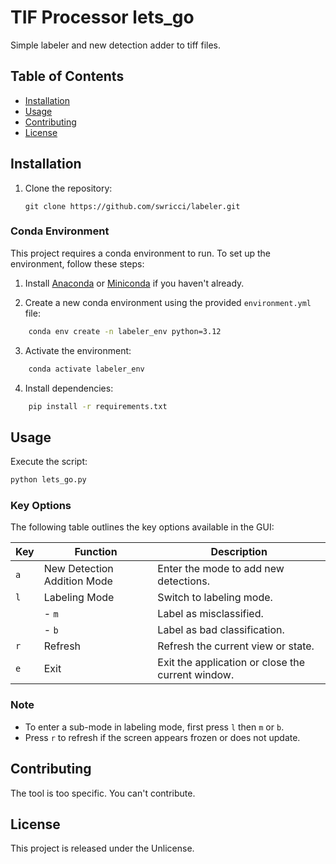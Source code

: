 # TIF Processor lets_go

Simple labeler and new detection adder to tiff files.

## Table of Contents

- [Installation](#installation)
- [Usage](#usage)
- [Contributing](#contributing)
- [License](#license)

## Installation

1. Clone the repository:

   ```shell
   git clone https://github.com/swricci/labeler.git
   ```

### Conda Environment

This project requires a conda environment to run. To set up the environment, follow these steps:

1. Install [Anaconda](https://www.anaconda.com/products/individual) or [Miniconda](https://docs.conda.io/en/latest/miniconda.html) if you haven't already.

2. Create a new conda environment using the provided `environment.yml` file:

```bash
    conda env create -n labeler_env python=3.12
```

3. Activate the environment:

```bash
    conda activate labeler_env
```

4. Install dependencies:

```bash
    pip install -r requirements.txt
```

## Usage

Execute the script:

```bash
python lets_go.py
```

### Key Options

The following table outlines the key options available in the GUI:

| Key | Function                    | Description                                       |
| --- | --------------------------- | ------------------------------------------------- |
| `a` | New Detection Addition Mode | Enter the mode to add new detections.             |
| `l` | Labeling Mode               | Switch to labeling mode.                          |
|     | - `m`                       | Label as misclassified.                           |
|     | - `b`                       | Label as bad classification.                      |
| `r` | Refresh                     | Refresh the current view or state.                |
| `e` | Exit                        | Exit the application or close the current window. |

### Note

- To enter a sub-mode in labeling mode, first press `l` then `m` or `b`.
- Press `r` to refresh if the screen appears frozen or does not update.

## Contributing

The tool is too specific. You can't contribute.

## License

This project is released under the Unlicense.
